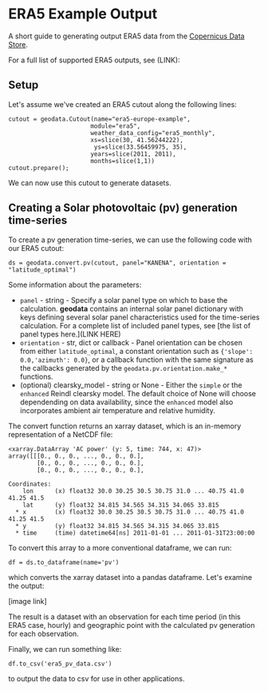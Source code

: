 # ERA5 Example Output

A short guide to generating output ERA5 data from the [Copernicus Data Store](https://cds.climate.copernicus.eu/cdsapp#!/dataset/reanalysis-era5-single-levels?tab=overview).

For a full list of supported ERA5 outputs, see (LINK):

## Setup

Let's assume we've created an ERA5 cutout along the following lines:

```
cutout = geodata.Cutout(name="era5-europe-example",
                       module="era5",
                       weather_data_config="era5_monthly",
                       xs=slice(30, 41.56244222),
                        ys=slice(33.56459975, 35),
                       years=slice(2011, 2011),
                       months=slice(1,1))
cutout.prepare();
```

We can now use this cutout to generate datasets.

## Creating a Solar photovoltaic (pv) generation time-series

To create a pv generation time-series, we can use the following code with our ERA5 cutout:


```
ds = geodata.convert.pv(cutout, panel="KANENA", orientation = "latitude_optimal")
```

Some information about the parameters:
* `panel` - string - Specify a solar panel type on which to base the calculation.  **geodata** contains an internal solar panel dictionary with keys defining several solar panel characteristics used for the time-series calculation.  For a complete list of included panel types, see [the list of panel types here.](LINK HERE)
* `orientation` - str, dict or callback - Panel orientation can be chosen from either `latitude_optimal`, a constant orientation such as `{'slope': 0.0,'azimuth': 0.0}`,  or a callback function with the same signature as the callbacks generated by the `geodata.pv.orientation.make_*` functions.
* (optional) clearsky_model - string or None - 	Either the `simple` or the `enhanced` Reindl clearsky model. The default choice of None will choose dependending on data availability, since the `enhanced` model also incorporates ambient air temperature and relative humidity.


The convert function returns an xarray dataset, which is an in-memory representation of a NetCDF file:

```
<xarray.DataArray 'AC power' (y: 5, time: 744, x: 47)>
array([[[0., 0., 0., ..., 0., 0., 0.],
        [0., 0., 0., ..., 0., 0., 0.],
        [0., 0., 0., ..., 0., 0., 0.],

Coordinates:
    lon      (x) float32 30.0 30.25 30.5 30.75 31.0 ... 40.75 41.0 41.25 41.5
    lat      (y) float32 34.815 34.565 34.315 34.065 33.815
  * x        (x) float32 30.0 30.25 30.5 30.75 31.0 ... 40.75 41.0 41.25 41.5
  * y        (y) float32 34.815 34.565 34.315 34.065 33.815
  * time     (time) datetime64[ns] 2011-01-01 ... 2011-01-31T23:00:00
```

To convert this array to a more conventional dataframe, we can run:

```
df = ds.to_dataframe(name='pv')
```

which converts the xarray dataset into a pandas dataframe.  Let's examine the output:

[image link]


The result is a dataset with an observation for each time period (in this ERA5 case, hourly) and geographic point with the calculated pv generation for each observation.

Finally, we can run something like:

```
df.to_csv('era5_pv_data.csv')
```

to output the data to csv for use in other applications.

